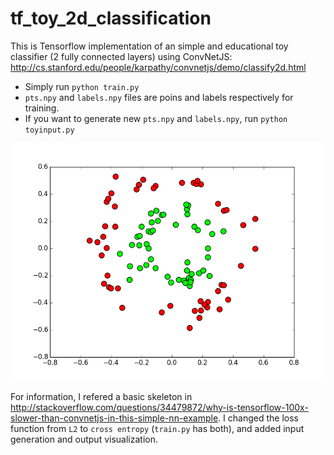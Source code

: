# tf_toy_2d_classification

This is Tensorflow implementation of an simple and educational toy classifier (2 fully connected layers) using ConvNetJS: 
 http://cs.stanford.edu/people/karpathy/convnetjs/demo/classify2d.html

- Simply run `python train.py`
- `pts.npy` and `labels.npy` files are poins and labels respectively for training.
- If you want to generate new `pts.npy` and `labels.npy`, run `python toyinput.py`

![alt tag](https://github.com/ywpkwon/tf_toy_2d_classification/blob/master/fig1.png)

For information, I refered a basic skeleton in http://stackoverflow.com/questions/34479872/why-is-tensorflow-100x-slower-than-convnetjs-in-this-simple-nn-example. I changed the loss function from `L2` to `cross entropy` (`train.py` has both), and added input generation and output visualization.
